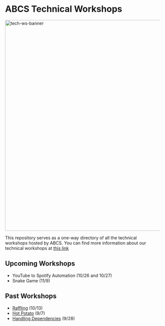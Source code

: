 # ABCS Technical Workshops
<img width="687" alt="tech-ws-banner" src="https://github.com/UT-ABCS/tech-workshops/assets/91110018/d2bc00c6-26db-434b-907a-ffdfcbcd6fcf"> <br />

This repository serves as a one-way directory of all the technical workshops hosted by ABCS. You can find more information about our technical workshops at [this link](https://docs.google.com/presentation/d/1mFly4h2b66m_EZagm5tvR_IFqSbQC3uuGXhcmf9tqpA/edit?usp=sharing)

## Upcoming Workshops
- YouTube to Spotify Automation (10/26 and 10/27)
- Snake Game (11/9)

## Past Workshops
- [Raffling](https://github.com/cloudydaiyz/raffle-ws) (10/13)
- [Hot Potato](https://github.com/UT-ABCS/hot-potato-ws) (9/7)
- [Handling Dependencies](https://github.com/UT-ABCS/handling-dependencies) (9/28)
